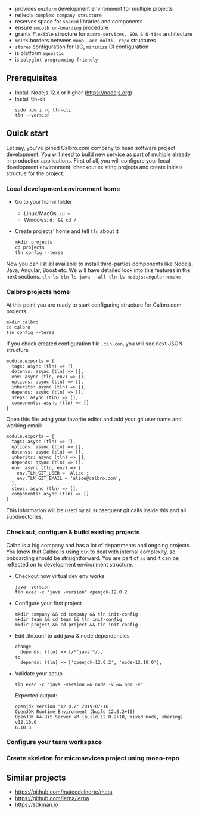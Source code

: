 * provides `uniform` development environment for multiple projects
* reflects `complex company structure`
* reserves space for `shared` libraries and components
* ensure `smooth on-boarding` procedure
* grants `flexible` structure for `micro-services, SOA & N-ties` architecture
* `melts` borders between `mono- and multi- repo` structures
* `stores` configuration for IaC, `minimize` CI configuration
* is platform `agnostic`
* is `polyglot programming friendly`

## Prerequisites
* Install Nodejs 12.x or higher (https://nodejs.org)
* Install tln-cli 
  ```
  sudo npm i -g tln-cli
  tln --version
  ```

## Quick start
Let say, you've joined Calbro.com company to head software project development. You will need to build new service as part of multiple already in-production applications.
First of all, you will configure your local development environment, checkout existing projects and create initials structue for the project.

### Local development environment home
* Go to your home folder
  * Linux/MacOs: ```cd ~```
  * Windows: ```d: && cd /```

* Create projects' home and tell `tln` about it
  ```
  mkdir projects
  cd projects
  tln config --terse
  ```
Now you can list all available to install third-parties components like Nodejs, Java, Angular, Boost etc. We will have detailed look into this features in the next sections.
    ```
    tln ls
    tln ls java --all
    tln ls nodejs:angular:cmake
    ```

### Calbro projects home
At this point you are ready to start configuring structure for Calbro.com projects.
  ```
  mkdir calbro
  cd calbro
  tln config --terse
  ```
If you check created configuration file `.tln.con`, you will see next JSON structure
```
module.exports = {
  tags: async (tln) => [],
  dotenvs: async (tln) => [],
  env: async (tln, env) => {},
  options: async (tln) => [],
  inherits: async (tln) => [],
  depends: async (tln) => [],
  steps: async (tln) => [],
  components: async (tln) => []
}
```
Open this file using your favorite editor and add your git user name and working email:
```
module.exports = {
  tags: async (tln) => [],
  options: async (tln) => [],
  dotenvs: async (tln) => [],
  inherits: async (tln) => [],
  depends: async (tln) => [],
  env: async (tln, env) => {
    env.TLN_GIT_USER = 'Alice';
    env.TLN_GIT_EMAIL = 'alice@calbro.com';
  },
  steps: async (tln) => [],
  components: async (tln) => []
}
```
This information will be used by all subsequent git calls inside this and all subdirectories.

### Checkout, configure & build existing projects
Calbo is a big company and has a lot of departments and ongoing projects. You know that Calbro is using `tln` to deal with internal complexity, so onboarding should be straightforward. You are part of `as` and it can be reftected on to development environment structure.

* Checkout how virtual dev env works
  ```
  java -version
  tln exec -c "java -version" openjdk-12.0.2
  ```
* Configure your first project
  ```
  mkdir company && cd company && tln init-config
  mkdir team && cd team && tln init-config
  mkdir project && cd project && tln init-config
  ```
* Edit .tln.conf to add java & node dependencies
  ```
  change 
    depends: (tln) => [/*'java'*/],
  to
    depends: (tln) => ['openjdk-12.0.2', 'node-12.10.0'],
  ```
* Validate your setup
  ```
  tln exec -c "java -version && node -v && npm -v"
  ```

  Expected output:  
  ```
  openjdk version "12.0.2" 2019-07-16
  OpenJDK Runtime Environment (build 12.0.2+10)
  OpenJDK 64-Bit Server VM (build 12.0.2+10, mixed mode, sharing)
  v12.10.0
  6.10.3
  ```

### Configure your team workspace

### Create skeleton for microsevices project using mono-repo


## Similar projects
* https://github.com/mateodelnorte/meta
* https://github.com/lerna/lerna
* https://sdkman.io
